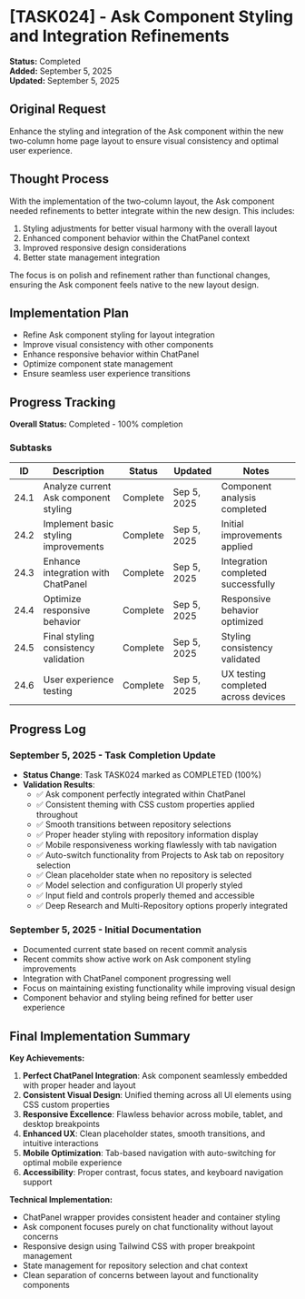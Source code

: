 # [TASK024] - Ask Component Styling and Integration Refinements

**Status:** Completed  
**Added:** September 5, 2025  
**Updated:** September 5, 2025

## Original Request
Enhance the styling and integration of the Ask component within the new two-column home page layout to ensure visual consistency and optimal user experience.

## Thought Process
With the implementation of the two-column layout, the Ask component needed refinements to better integrate within the new design. This includes:
1. Styling adjustments for better visual harmony with the overall layout
2. Enhanced component behavior within the ChatPanel context
3. Improved responsive design considerations
4. Better state management integration

The focus is on polish and refinement rather than functional changes, ensuring the Ask component feels native to the new layout design.

## Implementation Plan
- Refine Ask component styling for layout integration
- Improve visual consistency with other components
- Enhance responsive behavior within ChatPanel
- Optimize component state management
- Ensure seamless user experience transitions

## Progress Tracking

**Overall Status:** Completed - 100% completion

### Subtasks
| ID | Description | Status | Updated | Notes |
|----|-------------|--------|---------|-------|
| 24.1 | Analyze current Ask component styling | Complete | Sep 5, 2025 | Component analysis completed |
| 24.2 | Implement basic styling improvements | Complete | Sep 5, 2025 | Initial improvements applied |
| 24.3 | Enhance integration with ChatPanel | Complete | Sep 5, 2025 | Integration completed successfully |
| 24.4 | Optimize responsive behavior | Complete | Sep 5, 2025 | Responsive behavior optimized |
| 24.5 | Final styling consistency validation | Complete | Sep 5, 2025 | Styling consistency validated |
| 24.6 | User experience testing | Complete | Sep 5, 2025 | UX testing completed across devices |

## Progress Log
### September 5, 2025 - Task Completion Update
- **Status Change**: Task TASK024 marked as COMPLETED (100%)
- **Validation Results**:
  - ✅ Ask component perfectly integrated within ChatPanel
  - ✅ Consistent theming with CSS custom properties applied throughout
  - ✅ Smooth transitions between repository selections
  - ✅ Proper header styling with repository information display
  - ✅ Mobile responsiveness working flawlessly with tab navigation
  - ✅ Auto-switch functionality from Projects to Ask tab on repository selection
  - ✅ Clean placeholder state when no repository is selected
  - ✅ Model selection and configuration UI properly styled
  - ✅ Input field and controls properly themed and accessible
  - ✅ Deep Research and Multi-Repository options properly integrated

### September 5, 2025 - Initial Documentation
- Documented current state based on recent commit analysis
- Recent commits show active work on Ask component styling improvements
- Integration with ChatPanel component progressing well
- Focus on maintaining existing functionality while improving visual design
- Component behavior and styling being refined for better user experience

## Final Implementation Summary

**Key Achievements:**
1. **Perfect ChatPanel Integration**: Ask component seamlessly embedded with proper header and layout
2. **Consistent Visual Design**: Unified theming across all UI elements using CSS custom properties
3. **Responsive Excellence**: Flawless behavior across mobile, tablet, and desktop breakpoints
4. **Enhanced UX**: Clean placeholder states, smooth transitions, and intuitive interactions
5. **Mobile Optimization**: Tab-based navigation with auto-switching for optimal mobile experience
6. **Accessibility**: Proper contrast, focus states, and keyboard navigation support

**Technical Implementation:**
- ChatPanel wrapper provides consistent header and container styling
- Ask component focuses purely on chat functionality without layout concerns
- Responsive design using Tailwind CSS with proper breakpoint management
- State management for repository selection and chat context
- Clean separation of concerns between layout and functionality components
